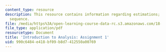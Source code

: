 ```yaml
---
content_type: resource
description: This resource contains information regarding estimations; limit of a
  sequence.
file: /media/https%3A/open-learning-course-data-rc.s3.amazonaws.com/18-100a-introduction-to-analysis-fall-2012/990c6484e418bf09b8d7412550a00769_MIT18_100AF12_Assign_1.pdf
file_type: application/pdf
resourcetype: Document
title: 'Introduction to Analysis: Assignment 1'
uid: 990c6484-e418-bf09-b8d7-412550a00769
---
```

